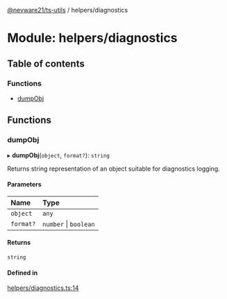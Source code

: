 [@nevware21/ts-utils](../README.md) / helpers/diagnostics

# Module: helpers/diagnostics

## Table of contents

### Functions

- [dumpObj](helpers_diagnostics.md#dumpobj)

## Functions

### dumpObj

▸ **dumpObj**(`object`, `format?`): `string`

Returns string representation of an object suitable for diagnostics logging.

#### Parameters

| Name | Type |
| :------ | :------ |
| `object` | `any` |
| `format?` | `number` \| `boolean` |

#### Returns

`string`

#### Defined in

[helpers/diagnostics.ts:14](https://github.com/nevware21/ts-utils/blob/9e4a475/ts-utils/src/helpers/diagnostics.ts#L14)
